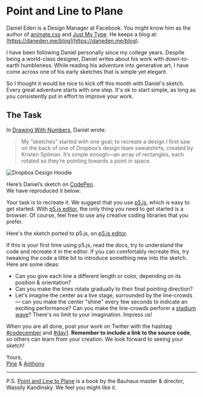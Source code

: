 # Point and Line to Plane

Daniel Eden is a Design Manager at Facebook. You might know him as the author of [animate.css](https://animate.style) and [Just My Type](https://justmytype.co/). He keeps a blog at: [https://daneden.me/blog](https://daneden.me/blog).

I have been following Daniel personally since my college years. Despite being a world-class designer, Daniel writes about his work with down-to-earth humbleness. While reading his adventure
into generative art, I have come across one of his early sketches that is simple yet elegant.

So I thought it would be nice to kick off this month with Daniel's sketch. Every great adventure starts with one step. It's ok to start simple, as long as you consistently put in effort to improve your work.

## The Task

In [Drawing With Numbers](https://daneden.me/blog/2016/drawing-with-numbers), Daniel wrote:

> My “sketches” started with one goal; to recreate a design I first saw on the back of one of Dropbox’s design team sweatshirts, created by Kristen Spilman. It’s simple enough—an array of rectangles, each rotated so they’re pointing towards a point in space.

![Dropbox Design Hoodie](/assets/2020/1/dropbox-design-hoodie.jpg)

Here’s Daniel’s sketch on [CodePen](https://codepen.io/daneden/pen/MjNZJa).<br>
We have reproduced it below:

<client-only>
  <sketch-day-1 />
</client-only>

Your task is to recreate it. We suggest that you use [p5.js](https://p5js.org), which is easy to get started. With [p5.js editor](https://editor.p5js.org), the only thing you need to get started is a browser. Of course, feel free to use any creative coding libraries that you prefer.

Here's the sketch ported to p5.js, on [p5.js editor](https://editor.p5js.org/octref/sketches/p_QAOdC73).

If this is your first time using p5.js, read the docs, try to understand the code and recreate it in the editor. If you can comfortably recreate this, try tweaking the code a little bit to introduce something new into the sketch. Here are some ideas:

- Can you give each line a different length or color, depending on its position & orientation?
- Can you make the lines rotate gradually to their final pointing direction?
- Let's imagine the center as a live stage, surrounded by the line-crowds — can you make the center "shine" every few seconds to indicate an exciting performance? Can you make the line-crowds perform a [stadium wave](<https://en.wikipedia.org/wiki/Wave_(audience)>)? There's no limit to your imagination. Impress us!

When you are all done, post your work on Twitter with the hashtag [#codecember](https://twitter.com/hashtag/codecember) and [#day1](https://twitter.com/hashtag/day1). **Remember to include a link to the source code**, so others can learn from your creation. We look forward to seeing your sketch!

Yours, <br>
[Pine](https://twitter.com/octref) & [Anthony](https://twitter.com/antfu7)

---

P.S. [Point and Line to Plane](https://www.wassilykandinsky.net/book-117.php) is a book by the Bauhaus master & director, Wassily Kandinsky. We feel you might like it.
